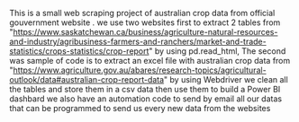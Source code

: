 This is a small web scraping project of australian crop data from official gouvernment website .
we use two websites first to extract 2 tables from "https://www.saskatchewan.ca/business/agriculture-natural-resources-and-industry/agribusiness-farmers-and-ranchers/market-and-trade-statistics/crops-statistics/crop-report" by using pd.read_html, 
The second was sample of code is to extract an excel file with australian crop data from "https://www.agriculture.gov.au/abares/research-topics/agricultural-outlook/data#australian-crop-report-data" by using Webdriver
we clean all the tables and store them in a csv data then use them to build a Power BI dashbard 
we also have an automation code to send by email all our datas that can be programmed to send us every new data from the websites